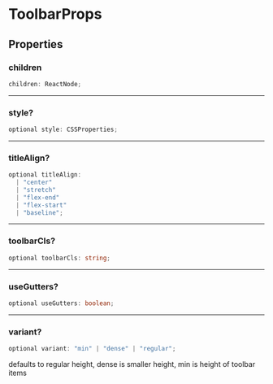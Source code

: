 # ToolbarProps

## Properties

### children

```ts
children: ReactNode;
```

***

### style?

```ts
optional style: CSSProperties;
```

***

### titleAlign?

```ts
optional titleAlign: 
  | "center"
  | "stretch"
  | "flex-end"
  | "flex-start"
  | "baseline";
```

***

### toolbarCls?

```ts
optional toolbarCls: string;
```

***

### useGutters?

```ts
optional useGutters: boolean;
```

***

### variant?

```ts
optional variant: "min" | "dense" | "regular";
```

defaults to regular height, dense is smaller height, min is height of toolbar items
